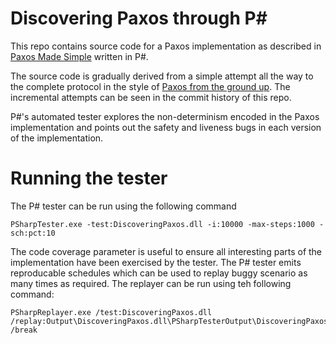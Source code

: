 
# Discovering Paxos through P&#35;

This repo contains source code for a Paxos implementation as described in [Paxos Made Simple](https://lamport.azurewebsites.net/pubs/paxos-simple.pdf) written in P#.

The source code is gradually derived from a simple attempt all the way to the complete protocol in the style of [Paxos from the ground up](http://imnaseer.net/paxos-from-the-ground-up.html). The incremental attempts can be seen in the commit history of this repo.

P#'s automated tester explores the non-determinism encoded in the Paxos implementation and points out the safety and liveness bugs in each version of the implementation.

# Running the tester

The P# tester can be run using the following command

```
PSharpTester.exe -test:DiscoveringPaxos.dll -i:10000 -max-steps:1000 -sch:pct:10
```

The code coverage parameter is useful to ensure all interesting parts of the implementation have been exercised by the tester. The P# tester emits reproducable schedules which can be used to replay buggy scenario as many times as required. The replayer can be run using teh following command:

```
PSharpReplayer.exe /test:DiscoveringPaxos.dll /replay:Output\DiscoveringPaxos.dll\PSharpTesterOutput\DiscoveringPaxos_0_0.schedule /break
```
